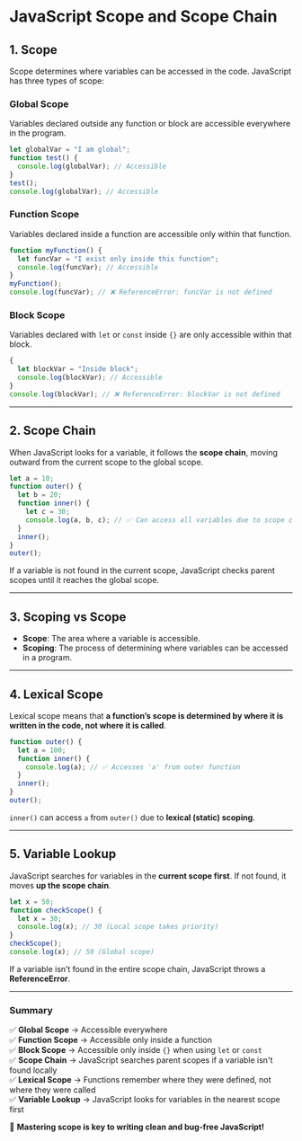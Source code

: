 # JavaScript Scope and Scope Chain

## **1. Scope**

Scope determines where variables can be accessed in the code. JavaScript has three types of scope:

### **Global Scope**

Variables declared outside any function or block are accessible everywhere in the program.

```js
let globalVar = "I am global";
function test() {
  console.log(globalVar); // Accessible
}
test();
console.log(globalVar); // Accessible
```

### **Function Scope**

Variables declared inside a function are accessible only within that function.

```js
function myFunction() {
  let funcVar = "I exist only inside this function";
  console.log(funcVar); // Accessible
}
myFunction();
console.log(funcVar); // ❌ ReferenceError: funcVar is not defined
```

### **Block Scope**

Variables declared with `let` or `const` inside `{}` are only accessible within that block.

```js
{
  let blockVar = "Inside block";
  console.log(blockVar); // Accessible
}
console.log(blockVar); // ❌ ReferenceError: blockVar is not defined
```

---

## **2. Scope Chain**

When JavaScript looks for a variable, it follows the **scope chain**, moving outward from the current scope to the global scope.

```js
let a = 10;
function outer() {
  let b = 20;
  function inner() {
    let c = 30;
    console.log(a, b, c); // ✅ Can access all variables due to scope chain
  }
  inner();
}
outer();
```

If a variable is not found in the current scope, JavaScript checks parent scopes until it reaches the global scope.

---

## **3. Scoping vs Scope**

- **Scope**: The area where a variable is accessible.
- **Scoping**: The process of determining where variables can be accessed in a program.

---

## **4. Lexical Scope**

Lexical scope means that **a function’s scope is determined by where it is written in the code, not where it is called**.

```js
function outer() {
  let a = 100;
  function inner() {
    console.log(a); // ✅ Accesses 'a' from outer function
  }
  inner();
}
outer();
```

`inner()` can access `a` from `outer()` due to **lexical (static) scoping**.

---

## **5. Variable Lookup**

JavaScript searches for variables in the **current scope first**. If not found, it moves **up the scope chain**.

```js
let x = 50;
function checkScope() {
  let x = 30;
  console.log(x); // 30 (Local scope takes priority)
}
checkScope();
console.log(x); // 50 (Global scope)
```

If a variable isn’t found in the entire scope chain, JavaScript throws a **ReferenceError**.

---

### **Summary**

✅ **Global Scope** → Accessible everywhere  
✅ **Function Scope** → Accessible only inside a function  
✅ **Block Scope** → Accessible only inside `{}` when using `let` or `const`  
✅ **Scope Chain** → JavaScript searches parent scopes if a variable isn't found locally  
✅ **Lexical Scope** → Functions remember where they were defined, not where they were called  
✅ **Variable Lookup** → JavaScript looks for variables in the nearest scope first

🚀 **Mastering scope is key to writing clean and bug-free JavaScript!**
